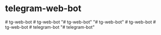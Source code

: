# telegram-web-bot
#   t g - w e b - b o t  
 #   t g - w e b - b o t  
 "# tg-web-bot" 
"# tg-web-bot" 
#   t g - w e b - b o t  
 #   t g - w e b - b o t  
 #   t e l e g r a m - b o t  
 "# telegram-bot" 
